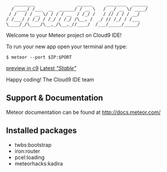 
       ________                ______     ________  ______
      / ____/ /___  __  ______/ / __ \   /  _/ __ \/ ____/
     / /   / / __ \/ / / / __  / /_/ /   / // / / / __/   
    / /___/ / /_/ / /_/ / /_/ /\__, /  _/ // /_/ / /___   
    \____/_/\____/\__,_/\__,_//____/  /___/_____/_____/   


Welcome to your Meteor project on Cloud9 IDE!

To run your new app open your terminal and type:
   
    $ meteor --port $IP:$PORT

[preview in c9](https://in-the-shop-laureatets.c9.io/ "preview")
[Latest *"Stable"*](http://intheshop.meteor.com/ "Try  it")

Happy coding!
The Cloud9 IDE team

## Support & Documentation

Meteor documentation can be found at http://docs.meteor.com/

## Installed packages
* twbs:bootstrap
* iron:router
* pcel:loading
* meteorhacks:kadira